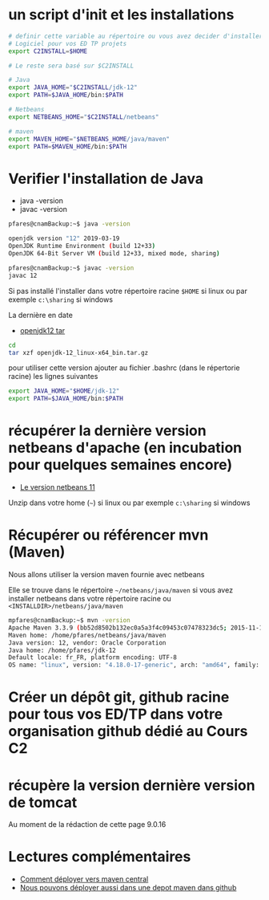 # un script d'init et les installations

```bash
# definir cette variable au répertoire ou vous avez decider d'installer les
# Logiciel pour vos ED TP projets
export C2INSTALL=$HOME

# Le reste sera basé sur $C2INSTALL

# Java
export JAVA_HOME="$C2INSTALL/jdk-12"
export PATH=$JAVA_HOME/bin:$PATH

# Netbeans
export NETBEANS_HOME="$C2INSTALL/netbeans"

# maven
export MAVEN_HOME="$NETBEANS_HOME/java/maven"
export PATH=$MAVEN_HOME/bin:$PATH
```

# Verifier l'installation de Java

* java -version
* javac -version

```bash
pfares@cnamBackup:~$ java -version

openjdk version "12" 2019-03-19
OpenJDK Runtime Environment (build 12+33)
OpenJDK 64-Bit Server VM (build 12+33, mixed mode, sharing)

pfares@cnamBackup:~$ javac -version
javac 12
```

Si pas installé l'installer dans votre répertoire racine `$HOME` si linux ou par exemple `c:\sharing` si windows

La dernière en date 
* [openjdk12 tar](https://download.java.net/java/GA/jdk12/GPL/openjdk-12_linux-x64_bin.tar.gz)

```bash
cd
tar xzf openjdk-12_linux-x64_bin.tar.gz
```

pour utiliser cette version ajouter au fichier .bashrc (dans le répertorie racine) les lignes suivantes

```bash
export JAVA_HOME="$HOME/jdk-12"
export PATH=$JAVA_HOME/bin:$PATH
```


# récupérer la dernière version netbeans d'apache (en incubation pour quelques semaines encore)

* [Le version netbeans 11](https://www.apache.org/dyn/closer.cgi/incubator/netbeans/incubating-netbeans/incubating-11.0/incubating-netbeans-11.0-bin.zip)

Unzip dans votre home (`~`) si linux ou par exemple `c:\sharing` si windows

# Récupérer ou référencer mvn (Maven) 

Nous allons utiliser la version maven fournie avec netbeans

Elle se trouve dans le répertoire `~/netbeans/java/maven` si vous avez installer netbeans dans votre répertoire racine ou `<INSTALLDIR>/netbeans/java/maven`

```bash
mpfares@cnamBackup:~$ mvn -version
Apache Maven 3.3.9 (bb52d8502b132ec0a5a3f4c09453c07478323dc5; 2015-11-10T18:41:47+02:00)
Maven home: /home/pfares/netbeans/java/maven
Java version: 12, vendor: Oracle Corporation
Java home: /home/pfares/jdk-12
Default locale: fr_FR, platform encoding: UTF-8
OS name: "linux", version: "4.18.0-17-generic", arch: "amd64", family: "unix"

```

# Créer un dépôt git, github racine pour tous vos ED/TP dans votre organisation github dédié au Cours C2


# récupère la version dernière version de tomcat 

Au moment de la rédaction de cette page 9.0.16

# Lectures complémentaires

* [Comment déployer vers maven central](https://central.sonatype.org/pages/ossrh-guide.html)
* [Nous pouvons déployer aussi dans une depot maven dans github](/C2/MavenEtGithub/index.md)




